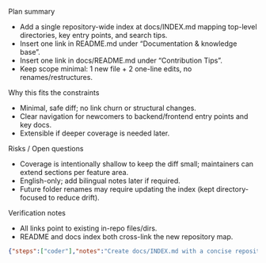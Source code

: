 Plan summary
- Add a single repository-wide index at docs/INDEX.md mapping top-level directories, key entry points, and search tips.
- Insert one link in README.md under “Documentation & knowledge base”.
- Insert one link in docs/README.md under “Contribution Tips”.
- Keep scope minimal: 1 new file + 2 one-line edits, no renames/restructures.

Why this fits the constraints
- Minimal, safe diff; no link churn or structural changes.
- Clear navigation for newcomers to backend/frontend entry points and key docs.
- Extensible if deeper coverage is needed later.

Risks / Open questions
- Coverage is intentionally shallow to keep the diff small; maintainers can extend sections per feature area.
- English-only; add bilingual notes later if required.
- Future folder renames may require updating the index (kept directory-focused to reduce drift).

Verification notes
- All links point to existing in-repo files/dirs.
- README and docs index both cross-link the new repository map.

```json
{"steps":["coder"],"notes":"Create docs/INDEX.md with a concise repository map (frontend routes/stores/APIs, backend routers/services/schemas/tests, docs, scripts, CI). Add one link in README.md under Documentation & knowledge base and one link in docs/README.md under Contribution Tips. No restructures; smallest viable diff.","tests":"- Verify new index exists: test -f docs/INDEX.md\n- Check README link added: rg -n \"Repository Index & Map\\]\\(docs/INDEX.md\\)\" README.md\n- Check docs index link added: rg -n \"Repository Index & Map\\]\\(INDEX.md\\)\" docs/README.md\n- Spot-check key references exist:\n  - test -f frontend/src/app/app.routes.ts\n  - test -f backend/app/main.py && test -d backend/app/routers && test -d backend/app/services\n  - test -f docs/guidelines/angular-coding-guidelines.md && test -f docs/governance/development-governance-handbook.md && test -f docs/ui-design-system.md && test -f docs/ui-layout-requirements.md"}
```